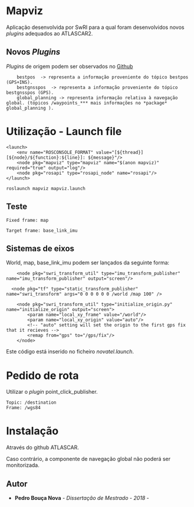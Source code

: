 # Mapviz

Aplicação desenvolvida por SwRI  para a qual foram desenvolvidos novos *plugins* adequados ao ATLASCAR2.

## Novos *Plugins*

   *Plugins* de origem podem ser observados no [Github](https://github.com/swri-robotics/mapviz)

```
    bestpos  -> representa a informação proveniente do tópico bestpos (GPS+INS).
    bestgnsspos  -> representa a informação proveniente do tópico bestgnsspos (GPS).
    global_planning -> representa informação relativa à navegação global. (tópicos /waypoints_*** mais informações no *package* global_planning ).
```




# Utilização - Launch file
```
<launch>
    <env name="ROSCONSOLE_FORMAT" value="[${thread}] [${node}/${function}:${line}]: ${message}"/>
    <node pkg="mapviz" type="mapviz" name="$(anon mapviz)" required="true" output="log"/>
    <node pkg="rosapi" type="rosapi_node" name="rosapi"/>
</launch>
```

```
roslaunch mapviz mapviz.launch
```


## Teste

```
Fixed frame: map
```

```
Target frame: base_link_imu
```

## Sistemas de eixos

World, map, base_link_imu  podem ser lançados da seguinte forma:


```
    <node pkg="swri_transform_util" type="imu_transform_publisher" name="imu_transform_publisher" output="screen"/>

  <node pkg="tf" type="static_transform_publisher" name="swri_transform" args="0 0 0 0 0 0 /world /map 100" />

    <node pkg="swri_transform_util" type="initialize_origin.py" name="initialize_origin" output="screen">
        <param name="local_xy_frame" value="/world"/>
        <param name="local_xy_origin" value="auto"/>
        <!-- "auto" setting will set the origin to the first gps fix that it recieves -->
        <remap from="gps" to="/gps/fix"/>
    </node>
```
Este código está inserido no ficheiro *novatel.launch*.



# Pedido de rota

Utilizar o *plugin*  point_click_publisher.
```
Topic: /destination
Frame: /wgs84
```

# Instalação

Através do github ATLASCAR.

Caso contrário, a componente de navegação global não poderá ser monitorizada. 

## Autor
* **Pedro Bouça Nova** - *Dissertação de Mestrado - 2018* -




